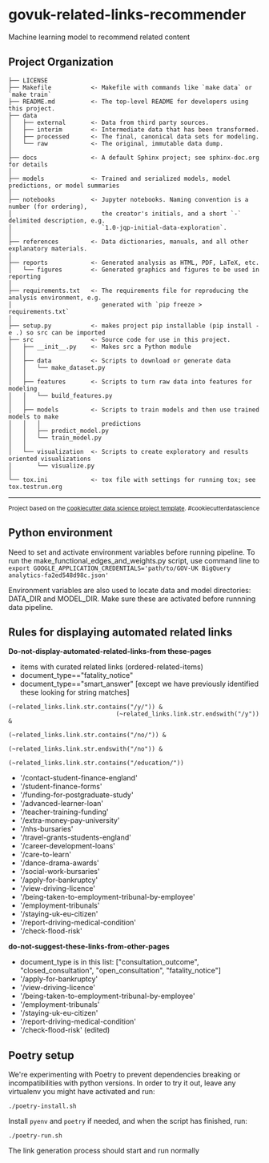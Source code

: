 govuk-related-links-recommender
==============================

Machine learning model to recommend related content

Project Organization
------------

    ├── LICENSE
    ├── Makefile           <- Makefile with commands like `make data` or `make train`
    ├── README.md          <- The top-level README for developers using this project.
    ├── data
    │   ├── external       <- Data from third party sources.
    │   ├── interim        <- Intermediate data that has been transformed.
    │   ├── processed      <- The final, canonical data sets for modeling.
    │   └── raw            <- The original, immutable data dump.
    │
    ├── docs               <- A default Sphinx project; see sphinx-doc.org for details
    │
    ├── models             <- Trained and serialized models, model predictions, or model summaries
    │
    ├── notebooks          <- Jupyter notebooks. Naming convention is a number (for ordering),
    │                         the creator's initials, and a short `-` delimited description, e.g.
    │                         `1.0-jqp-initial-data-exploration`.
    │
    ├── references         <- Data dictionaries, manuals, and all other explanatory materials.
    │
    ├── reports            <- Generated analysis as HTML, PDF, LaTeX, etc.
    │   └── figures        <- Generated graphics and figures to be used in reporting
    │
    ├── requirements.txt   <- The requirements file for reproducing the analysis environment, e.g.
    │                         generated with `pip freeze > requirements.txt`
    │
    ├── setup.py           <- makes project pip installable (pip install -e .) so src can be imported
    ├── src                <- Source code for use in this project.
    │   ├── __init__.py    <- Makes src a Python module
    │   │
    │   ├── data           <- Scripts to download or generate data
    │   │   └── make_dataset.py
    │   │
    │   ├── features       <- Scripts to turn raw data into features for modeling
    │   │   └── build_features.py
    │   │
    │   ├── models         <- Scripts to train models and then use trained models to make
    │   │   │                 predictions
    │   │   ├── predict_model.py
    │   │   └── train_model.py
    │   │
    │   └── visualization  <- Scripts to create exploratory and results oriented visualizations
    │       └── visualize.py
    │
    └── tox.ini            <- tox file with settings for running tox; see tox.testrun.org


--------

<p><small>Project based on the <a target="_blank" href="https://drivendata.github.io/cookiecutter-data-science/">cookiecutter data science project template</a>. #cookiecutterdatascience</small></p>


## Python environment
Need to set and activate environment variables before running pipeline. To run the make_functional_edges_and_weights.py
script, use command line to `export GOOGLE_APPLICATION_CREDENTIALS='path/to/GOV-UK BigQuery analytics-fa2ed548d98c.json'`

Environment variables are also used to locate data and model directories: DATA_DIR and MODEL_DIR.
Make sure these are activated before runnning data pipeline.

## Rules for displaying automated related links
**Do-not-display-automated-related-links-from these-pages**
- items with curated related links (ordered-related-items)
- document_type=="fatality_notice"
- document_type=="smart_answer" [except we have previously identified these looking for string matches]
```
(~related_links.link.str.contains("/y/")) &
                              (~related_links.link.str.endswith("/y")) &
                              (~related_links.link.str.contains("/no/")) &
                              (~related_links.link.str.endswith("/no")) &
                              (~related_links.link.str.contains("/education/"))
```
- '/contact-student-finance-england'
- '/student-finance-forms'
- '/funding-for-postgraduate-study'
- '/advanced-learner-loan'
- '/teacher-training-funding'
- '/extra-money-pay-university'
- '/nhs-bursaries'
- '/travel-grants-students-england'
- '/career-development-loans'
- '/care-to-learn'
- '/dance-drama-awards'
- '/social-work-bursaries'
- '/apply-for-bankruptcy'
- '/view-driving-licence'
- '/being-taken-to-employment-tribunal-by-employee'
- '/employment-tribunals'
- '/staying-uk-eu-citizen'
- '/report-driving-medical-condition'
- '/check-flood-risk'

**do-not-suggest-these-links-from-other-pages**
- document_type is in this list: ["consultation_outcome",
                     "closed_consultation",
                     "open_consultation",
                     "fatality_notice"]
- '/apply-for-bankruptcy'
- '/view-driving-licence'
- '/being-taken-to-employment-tribunal-by-employee'
- '/employment-tribunals'
- '/staying-uk-eu-citizen'
- '/report-driving-medical-condition'
- '/check-flood-risk' (edited)


## Poetry setup

We're experimenting with Poetry to prevent dependencies breaking or incompatibilities with python versions.
In order to try it out, leave any virtualenv you might have activated and run:

    ./poetry-install.sh

Install `pyenv` and `poetry` if needed, and when the script has finished, run:

    ./poetry-run.sh

The link generation process should start and run normally
